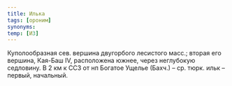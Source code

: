 ```yaml
---
title: Илька
tags: [ороним]
synonyms:
temp: [И3]
---
```


Куполообразная сев. вершина двугорбого лесистого масс.; вторая его вершина,
Кая-Баш IV, расположена южнее, через неглубокую седловину. В 2 км к ССЗ от нп
Богатое Ущелье (Бахч.) – ср. тюрк. ильк – первый, начальный.
